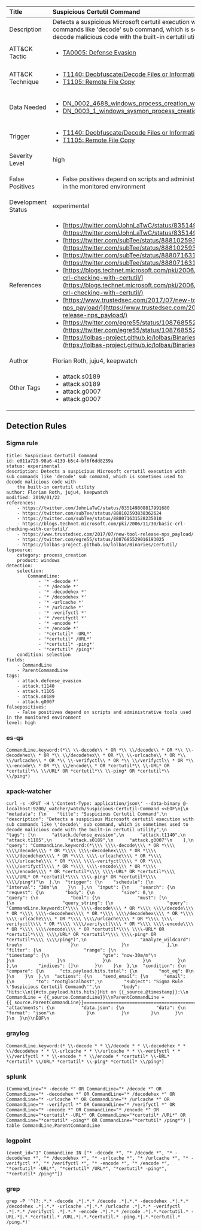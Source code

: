 | Title                | Suspicious Certutil Command                                                                                                                                                 |
|:---------------------|:------------------------------------------------------------------------------------------------------------------------------------------------------------|
| Description          | Detects a suspicious Microsoft certutil execution with sub commands like 'decode' sub command, which is sometimes used to decode malicious code with the built-in certutil utility                                                                                                                                           |
| ATT&amp;CK Tactic    |  <ul><li>[TA0005: Defense Evasion](https://attack.mitre.org/tactics/TA0005)</li></ul>  |
| ATT&amp;CK Technique | <ul><li>[T1140: Deobfuscate/Decode Files or Information](https://attack.mitre.org/techniques/T1140)</li><li>[T1105: Remote File Copy](https://attack.mitre.org/techniques/T1105)</li></ul>  |
| Data Needed          | <ul><li>[DN_0002_4688_windows_process_creation_with_commandline](../Data_Needed/DN_0002_4688_windows_process_creation_with_commandline.md)</li><li>[DN_0003_1_windows_sysmon_process_creation](../Data_Needed/DN_0003_1_windows_sysmon_process_creation.md)</li></ul>  |
| Trigger              | <ul><li>[T1140: Deobfuscate/Decode Files or Information](../Triggers/T1140.md)</li><li>[T1105: Remote File Copy](../Triggers/T1105.md)</li></ul>  |
| Severity Level       | high |
| False Positives      | <ul><li>False positives depend on scripts and administrative tools used in the monitored environment</li></ul>  |
| Development Status   | experimental |
| References           | <ul><li>[https://twitter.com/JohnLaTwC/status/835149808817991680](https://twitter.com/JohnLaTwC/status/835149808817991680)</li><li>[https://twitter.com/subTee/status/888102593838362624](https://twitter.com/subTee/status/888102593838362624)</li><li>[https://twitter.com/subTee/status/888071631528235010](https://twitter.com/subTee/status/888071631528235010)</li><li>[https://blogs.technet.microsoft.com/pki/2006/11/30/basic-crl-checking-with-certutil/](https://blogs.technet.microsoft.com/pki/2006/11/30/basic-crl-checking-with-certutil/)</li><li>[https://www.trustedsec.com/2017/07/new-tool-release-nps_payload/](https://www.trustedsec.com/2017/07/new-tool-release-nps_payload/)</li><li>[https://twitter.com/egre55/status/1087685529016193025](https://twitter.com/egre55/status/1087685529016193025)</li><li>[https://lolbas-project.github.io/lolbas/Binaries/Certutil/](https://lolbas-project.github.io/lolbas/Binaries/Certutil/)</li></ul>  |
| Author               | Florian Roth, juju4, keepwatch |
| Other Tags           | <ul><li>attack.s0189</li><li>attack.s0189</li><li>attack.g0007</li><li>attack.g0007</li></ul> | 

## Detection Rules

### Sigma rule

```
title: Suspicious Certutil Command
id: e011a729-98a6-4139-b5c4-bf6f6dd8239a
status: experimental
description: Detects a suspicious Microsoft certutil execution with sub commands like 'decode' sub command, which is sometimes used to decode malicious code with
    the built-in certutil utility
author: Florian Roth, juju4, keepwatch
modified: 2019/01/22
references:
    - https://twitter.com/JohnLaTwC/status/835149808817991680
    - https://twitter.com/subTee/status/888102593838362624
    - https://twitter.com/subTee/status/888071631528235010
    - https://blogs.technet.microsoft.com/pki/2006/11/30/basic-crl-checking-with-certutil/
    - https://www.trustedsec.com/2017/07/new-tool-release-nps_payload/
    - https://twitter.com/egre55/status/1087685529016193025
    - https://lolbas-project.github.io/lolbas/Binaries/Certutil/
logsource:
    category: process_creation
    product: windows
detection:
    selection:
        CommandLine:
            - '* -decode *'
            - '* /decode *'
            - '* -decodehex *'
            - '* /decodehex *'
            - '* -urlcache *'
            - '* /urlcache *'
            - '* -verifyctl *'
            - '* /verifyctl *'
            - '* -encode *'
            - '* /encode *'
            - '*certutil* -URL*'
            - '*certutil* /URL*'
            - '*certutil* -ping*'
            - '*certutil* /ping*'
    condition: selection
fields:
    - CommandLine
    - ParentCommandLine
tags:
    - attack.defense_evasion
    - attack.t1140
    - attack.t1105
    - attack.s0189
    - attack.g0007
falsepositives:
    - False positives depend on scripts and administrative tools used in the monitored environment
level: high

```





### es-qs
    
```
CommandLine.keyword:(*\\ \\-decode\\ * OR *\\ \\/decode\\ * OR *\\ \\-decodehex\\ * OR *\\ \\/decodehex\\ * OR *\\ \\-urlcache\\ * OR *\\ \\/urlcache\\ * OR *\\ \\-verifyctl\\ * OR *\\ \\/verifyctl\\ * OR *\\ \\-encode\\ * OR *\\ \\/encode\\ * OR *certutil*\\ \\-URL* OR *certutil*\\ \\/URL* OR *certutil*\\ \\-ping* OR *certutil*\\ \\/ping*)
```


### xpack-watcher
    
```
curl -s -XPUT -H \'Content-Type: application/json\' --data-binary @- localhost:9200/_watcher/watch/Suspicious-Certutil-Command <<EOF\n{\n  "metadata": {\n    "title": "Suspicious Certutil Command",\n    "description": "Detects a suspicious Microsoft certutil execution with sub commands like \'decode\' sub command, which is sometimes used to decode malicious code with the built-in certutil utility",\n    "tags": [\n      "attack.defense_evasion",\n      "attack.t1140",\n      "attack.t1105",\n      "attack.s0189",\n      "attack.g0007"\n    ],\n    "query": "CommandLine.keyword:(*\\\\ \\\\-decode\\\\ * OR *\\\\ \\\\/decode\\\\ * OR *\\\\ \\\\-decodehex\\\\ * OR *\\\\ \\\\/decodehex\\\\ * OR *\\\\ \\\\-urlcache\\\\ * OR *\\\\ \\\\/urlcache\\\\ * OR *\\\\ \\\\-verifyctl\\\\ * OR *\\\\ \\\\/verifyctl\\\\ * OR *\\\\ \\\\-encode\\\\ * OR *\\\\ \\\\/encode\\\\ * OR *certutil*\\\\ \\\\-URL* OR *certutil*\\\\ \\\\/URL* OR *certutil*\\\\ \\\\-ping* OR *certutil*\\\\ \\\\/ping*)"\n  },\n  "trigger": {\n    "schedule": {\n      "interval": "30m"\n    }\n  },\n  "input": {\n    "search": {\n      "request": {\n        "body": {\n          "size": 0,\n          "query": {\n            "bool": {\n              "must": [\n                {\n                  "query_string": {\n                    "query": "CommandLine.keyword:(*\\\\ \\\\-decode\\\\ * OR *\\\\ \\\\/decode\\\\ * OR *\\\\ \\\\-decodehex\\\\ * OR *\\\\ \\\\/decodehex\\\\ * OR *\\\\ \\\\-urlcache\\\\ * OR *\\\\ \\\\/urlcache\\\\ * OR *\\\\ \\\\-verifyctl\\\\ * OR *\\\\ \\\\/verifyctl\\\\ * OR *\\\\ \\\\-encode\\\\ * OR *\\\\ \\\\/encode\\\\ * OR *certutil*\\\\ \\\\-URL* OR *certutil*\\\\ \\\\/URL* OR *certutil*\\\\ \\\\-ping* OR *certutil*\\\\ \\\\/ping*)",\n                    "analyze_wildcard": true\n                  }\n                }\n              ],\n              "filter": {\n                "range": {\n                  "timestamp": {\n                    "gte": "now-30m/m"\n                  }\n                }\n              }\n            }\n          }\n        },\n        "indices": []\n      }\n    }\n  },\n  "condition": {\n    "compare": {\n      "ctx.payload.hits.total": {\n        "not_eq": 0\n      }\n    }\n  },\n  "actions": {\n    "send_email": {\n      "email": {\n        "to": "root@localhost",\n        "subject": "Sigma Rule \'Suspicious Certutil Command\'",\n        "body": "Hits:\\n{{#ctx.payload.hits.hits}}Hit on {{_source.@timestamp}}:\\n      CommandLine = {{_source.CommandLine}}\\nParentCommandLine = {{_source.ParentCommandLine}}================================================================================\\n{{/ctx.payload.hits.hits}}",\n        "attachments": {\n          "data.json": {\n            "data": {\n              "format": "json"\n            }\n          }\n        }\n      }\n    }\n  }\n}\nEOF\n
```


### graylog
    
```
CommandLine.keyword:(* \\-decode * * \\/decode * * \\-decodehex * * \\/decodehex * * \\-urlcache * * \\/urlcache * * \\-verifyctl * * \\/verifyctl * * \\-encode * * \\/encode * *certutil* \\-URL* *certutil* \\/URL* *certutil* \\-ping* *certutil* \\/ping*)
```


### splunk
    
```
(CommandLine="* -decode *" OR CommandLine="* /decode *" OR CommandLine="* -decodehex *" OR CommandLine="* /decodehex *" OR CommandLine="* -urlcache *" OR CommandLine="* /urlcache *" OR CommandLine="* -verifyctl *" OR CommandLine="* /verifyctl *" OR CommandLine="* -encode *" OR CommandLine="* /encode *" OR CommandLine="*certutil* -URL*" OR CommandLine="*certutil* /URL*" OR CommandLine="*certutil* -ping*" OR CommandLine="*certutil* /ping*") | table CommandLine,ParentCommandLine
```


### logpoint
    
```
(event_id="1" CommandLine IN ["* -decode *", "* /decode *", "* -decodehex *", "* /decodehex *", "* -urlcache *", "* /urlcache *", "* -verifyctl *", "* /verifyctl *", "* -encode *", "* /encode *", "*certutil* -URL*", "*certutil* /URL*", "*certutil* -ping*", "*certutil* /ping*"])
```


### grep
    
```
grep -P '^(?:.*.* -decode .*|.*.* /decode .*|.*.* -decodehex .*|.*.* /decodehex .*|.*.* -urlcache .*|.*.* /urlcache .*|.*.* -verifyctl .*|.*.* /verifyctl .*|.*.* -encode .*|.*.* /encode .*|.*.*certutil.* -URL.*|.*.*certutil.* /URL.*|.*.*certutil.* -ping.*|.*.*certutil.* /ping.*)'
```



